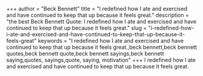 +++
author = "Beck Bennett"
title = "I redefined how I ate and exercised and have continued to keep that up because it feels great."
description = "the best Beck Bennett Quote: I redefined how I ate and exercised and have continued to keep that up because it feels great."
slug = "i-redefined-how-i-ate-and-exercised-and-have-continued-to-keep-that-up-because-it-feels-great"
keywords = "I redefined how I ate and exercised and have continued to keep that up because it feels great.,beck bennett,beck bennett quotes,beck bennett quote,beck bennett sayings,beck bennett saying,quotes, sayings,quote, saying, motivation"
+++
I redefined how I ate and exercised and have continued to keep that up because it feels great.
